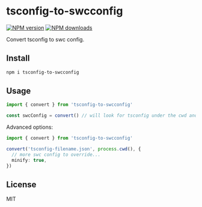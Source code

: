 # tsconfig-to-swcconfig

[![NPM version](https://img.shields.io/npm/v/tsconfig-to-swcconfig.svg?style=flat)](https://npmjs.org/package/tsconfig-to-swcconfig)
[![NPM downloads](https://img.shields.io/npm/dm/tsconfig-to-swcconfig.svg?style=flat)](https://npmjs.org/package/tsconfig-to-swcconfig)

Convert tsconfig to swc config.

## Install

```bash
npm i tsconfig-to-swcconfig
```

## Usage

```typescript
import { convert } from 'tsconfig-to-swcconfig'

const swcConfig = convert() // will look for tsconfig under the cwd and convert it to swc config
```

Advanced options:

```typescript
import { convert } from 'tsconfig-to-swcconfig'

convert('tsconfig-filename.json', process.cwd(), {
  // more swc config to override...
  minify: true,
})
```

## License

MIT
